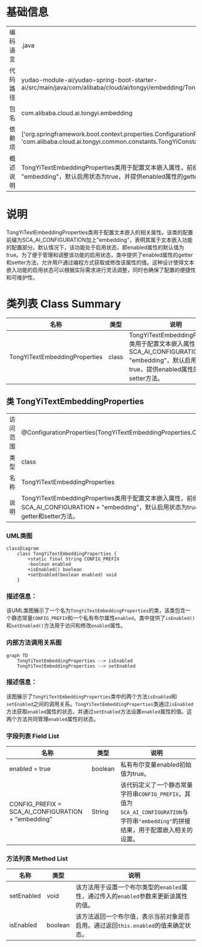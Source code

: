 # 基础信息

|      |      |
|------|------|
| 编码语言 | .java |
| 代码路径 | yudao-module-ai/yudao-spring-boot-starter-ai/src/main/java/com/alibaba/cloud/ai/tongyi/embedding/TongYiTextEmbeddingProperties.java |
| 包名 | com.alibaba.cloud.ai.tongyi.embedding |
| 依赖项 | ['org.springframework.boot.context.properties.ConfigurationProperties', 'com.alibaba.cloud.ai.tongyi.common.constants.TongYiConstants.SCA_AI_CONFIGURATION'] |
| 概述说明 | TongYiTextEmbeddingProperties类用于配置文本嵌入属性，前缀为SCA_AI_CONFIGURATION + "embedding"，默认启用状态为true，并提供enabled属性的getter和setter方法。 |

# 说明

TongYiTextEmbeddingProperties类用于配置文本嵌入的相关属性。该类的配置前缀为SCA_AI_CONFIGURATION加上"embedding"，表明其属于文本嵌入功能的配置部分。默认情况下，该功能处于启用状态，即enabled属性的默认值为true。为了便于管理和调整该功能的启用状态，类中提供了enabled属性的getter和setter方法，允许用户通过编程方式获取或修改该属性的值。这种设计使得文本嵌入功能的启用状态可以根据实际需求进行灵活调整，同时也确保了配置的便捷性和可维护性。

# 类列表 Class Summary

| 名称   | 类型  | 说明 |
|-------|------|-------------|
| TongYiTextEmbeddingProperties | class | TongYiTextEmbeddingProperties类用于配置文本嵌入属性，前缀为SCA_AI_CONFIGURATION + "embedding"，默认启用状态为true，提供enabled属性的getter和setter方法。 |



## 类 TongYiTextEmbeddingProperties

|      |      |
|------|------|
| 访问范围 | @ConfigurationProperties(TongYiTextEmbeddingProperties.CONFIG_PREFIX);public |
| 类型 | class |
| 名称 | TongYiTextEmbeddingProperties |
| 说明 | TongYiTextEmbeddingProperties类用于配置文本嵌入属性，前缀为SCA_AI_CONFIGURATION + "embedding"，默认启用状态为true，提供enabled属性的getter和setter方法。 |


### UML类图

```mermaid
classDiagram
    class TongYiTextEmbeddingProperties {
        +static final String CONFIG_PREFIX
        -boolean enabled
        +isEnabled() boolean
        +setEnabled(boolean enabled) void
    }
```

### 描述信息：
该UML类图展示了一个名为`TongYiTextEmbeddingProperties`的类，该类包含一个静态常量`CONFIG_PREFIX`和一个私有布尔属性`enabled`。类中提供了`isEnabled()`和`setEnabled()`方法用于访问和修改`enabled`属性。


### 内部方法调用关系图

```mermaid
graph TD
    TongYiTextEmbeddingProperties --> isEnabled
    TongYiTextEmbeddingProperties --> setEnabled
```

### 描述信息：
该图展示了`TongYiTextEmbeddingProperties`类中的两个方法`isEnabled`和`setEnabled`之间的调用关系。`TongYiTextEmbeddingProperties`类通过`isEnabled`方法获取`enabled`属性的状态，并通过`setEnabled`方法设置`enabled`属性的值。这两个方法共同管理`enabled`属性的状态。

### 字段列表 Field List

| 名称  | 类型  | 说明 |
|-------|-------|------|
| enabled = true | boolean | 私有布尔变量enabled初始值为true。 |
| CONFIG_PREFIX = SCA_AI_CONFIGURATION + "embedding" | String | 该代码定义了一个静态常量字符串`CONFIG_PREFIX`，其值为`SCA_AI_CONFIGURATION`与字符串`"embedding"`的拼接结果，用于配置嵌入相关的设置。 |

### 方法列表 Method List

| 名称  | 类型  | 说明 |
|-------|-------|------|
| setEnabled | void | 该方法用于设置一个布尔类型的`enabled`属性，通过传入的`enabled`参数来更新该属性的值。 |
| isEnabled | boolean | 该方法返回一个布尔值，表示当前对象是否启用。通过返回`this.enabled`的值来确定状态。 |




